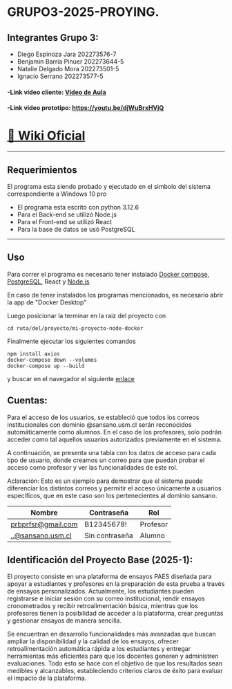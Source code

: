 # GRUPO3-2025-PROYING.
## Integrantes Grupo 3: <br>
* Diego Espinoza Jara 202273576-7 <br>
* Benjamin Barria Pinuer 202273644-5 <br>
* Natalie Delgado Mora 202273501-5 <br>
* Ignacio Serrano 202273577-5 <br>
#### -Link video cliente: [Video de Aula](https://aula.usm.cl/pluginfile.php/6994529/mod_resource/content/1/video1943571039.mp4) <br>
#### -Link video prototipo: https://youtu.be/djWuBrxHVjQ
# [📘 Wiki Oficial](https://github.com/Itz-oji/GRUPO6-2025-PROYINF/wiki)


---
## Requerimientos
El programa esta siendo probado y ejecutado en el simbolo del sistema correspondiente a Windows 10 pro
- El programa esta escrito con python 3.12.6
- Para el Back-end se utilizó Node.js
- Para el Front-end se utilizó React
- Para la base de datos se usó PostgreSQL
---
## Uso
Para correr el programa es necesario tener instalado [Docker compose](https://docs.docker.com/compose/install/), [PostgreSQL](https://www.postgresql.org/download/), React y [Node.js](https://nodejs.org/es/)

En caso de tener instalados los programas mencionados, es necesario abrir la app de "Docker Desktop"

Luego posicionar la terminar en la raiz del proyecto con
```
cd ruta/del/proyecto/mi-proyecto-node-docker
```
Finalmente ejecutar los siguientes comandos
```
npm install axios
docker-compose down --volumes
docker-compose up --build
```

y buscar en el navegador el siguiente [enlace](http://localhost:5173/)


## Cuentas:  
Para el acceso de los usuarios, se estableció que todos los correos institucionales con dominio @sansano.usm.cl serán reconocidos automáticamente como alumnos. En el caso de los profesores, solo podrán acceder como tal aquellos usuarios autorizados previamente en el sistema.

A continuación, se presenta una tabla con los datos de acceso para cada tipo de usuario, donde creamos un correo para que puedan probar el acceso como profesor y ver las funcionalidades de este rol.

Aclaración: Esto es un ejemplo para demostrar que el sistema puede diferenciar los distintos correos y permitir el acceso únicamente a usuarios específicos, que en este caso son los pertenecientes al dominio sansano.

| Nombre | Contraseña | Rol |
|----------|----------|----------|
| prbprfsr@gmail.com   | B12345678!  | Profesor | 
| ..@sansano.usm.cl   | Sin contraseña  | Alumno | 


## Identificación del Proyecto Base (2025-1):
El proyecto consiste en una plataforma de ensayos PAES diseñada para apoyar a estudiantes y profesores en la preparación de esta prueba a través de ensayos personalizados. Actualmente, los estudiantes pueden registrarse e iniciar sesión con su correo institucional, rendir ensayos cronometrados y recibir retroalimentación básica, mientras que los profesores tienen la posibilidad de acceder a la plataforma, crear preguntas y gestionar ensayos de manera sencilla.

Se encuentran en desarrollo funcionalidades más avanzadas que buscan ampliar la disponibilidad y la calidad de los ensayos, ofrecer retroalimentación automática rápida a los estudiantes y entregar herramientas más eficientes para que los docentes generen y administren evaluaciones. Todo esto se hace con el objetivo de que los resultados sean medibles y alcanzables, estableciendo criterios claros de éxito para evaluar el impacto de la plataforma.



